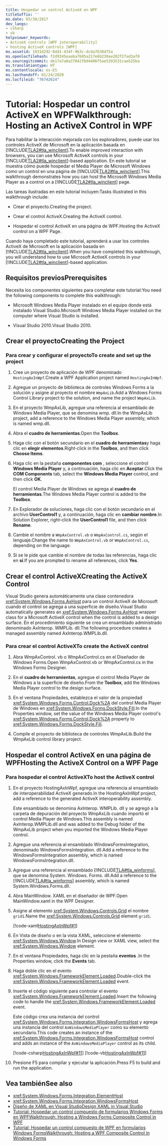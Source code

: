 ```yaml
---
title: Hospedar un control ActiveX en WPF
titleSuffix: ''
ms.date: 03/30/2017
dev_langs:
- csharp
- vb
helpviewer_keywords:
- ActiveX controls [WPF interoperability]
- hosting ActiveX controls [WPF]
ms.assetid: 1931d292-0dd1-434f-963c-dcda7638d75a
ms.openlocfilehash: f2d9345eaaba7b85a217e6b230ae202f27ad3af8
ms.sourcegitcommit: de17a7a0a37042f0d4406f5ae5393531caeb25ba
ms.translationtype: HT
ms.contentlocale: es-ES
ms.lasthandoff: 01/24/2020
ms.locfileid: "76742624"
---
```

# <a name="walkthrough-hosting-an-activex-control-in-wpf"></a><span data-ttu-id="c397e-102">Tutorial: Hospedar un control ActiveX en WPF</span><span class="sxs-lookup"><span data-stu-id="c397e-102">Walkthrough: Hosting an ActiveX Control in WPF</span></span>
<span data-ttu-id="c397e-103">Para habilitar la interacción mejorada con los exploradores, puede usar los controles ActiveX de Microsoft en la aplicación basada en [!INCLUDE[TLA2#tla_winclient](../../../../includes/tla2sharptla-winclient-md.md)].</span><span class="sxs-lookup"><span data-stu-id="c397e-103">To enable improved interaction with browsers, you can use Microsoft ActiveX controls in your [!INCLUDE[TLA2#tla_winclient](../../../../includes/tla2sharptla-winclient-md.md)]-based application.</span></span> <span data-ttu-id="c397e-104">En este tutorial se muestra cómo puede hospedar el Media Player de Microsoft Windows como un control en una página de [!INCLUDE[TLA2#tla_winclient](../../../../includes/tla2sharptla-winclient-md.md)].</span><span class="sxs-lookup"><span data-stu-id="c397e-104">This walkthrough demonstrates how you can host the Microsoft Windows Media Player as a control on a [!INCLUDE[TLA2#tla_winclient](../../../../includes/tla2sharptla-winclient-md.md)] page.</span></span>

 <span data-ttu-id="c397e-105">Las tareas ilustradas en este tutorial incluyen:</span><span class="sxs-lookup"><span data-stu-id="c397e-105">Tasks illustrated in this walkthrough include:</span></span>

- <span data-ttu-id="c397e-106">Crear el proyecto.</span><span class="sxs-lookup"><span data-stu-id="c397e-106">Creating the project.</span></span>

- <span data-ttu-id="c397e-107">Crear el control ActiveX.</span><span class="sxs-lookup"><span data-stu-id="c397e-107">Creating the ActiveX control.</span></span>

- <span data-ttu-id="c397e-108">Hospedar el control ActiveX en una página de WPF.</span><span class="sxs-lookup"><span data-stu-id="c397e-108">Hosting the ActiveX control on a WPF Page.</span></span>

 <span data-ttu-id="c397e-109">Cuando haya completado este tutorial, aprenderá a usar los controles ActiveX de Microsoft en la aplicación basada en [!INCLUDE[TLA2#tla_winclient](../../../../includes/tla2sharptla-winclient-md.md)].</span><span class="sxs-lookup"><span data-stu-id="c397e-109">When you have completed this walkthrough, you will understand how to use Microsoft ActiveX controls in your [!INCLUDE[TLA2#tla_winclient](../../../../includes/tla2sharptla-winclient-md.md)]-based application.</span></span>

## <a name="prerequisites"></a><span data-ttu-id="c397e-110">Requisitos previos</span><span class="sxs-lookup"><span data-stu-id="c397e-110">Prerequisites</span></span>
 <span data-ttu-id="c397e-111">Necesita los componentes siguientes para completar este tutorial:</span><span class="sxs-lookup"><span data-stu-id="c397e-111">You need the following components to complete this walkthrough:</span></span>

- <span data-ttu-id="c397e-112">Microsoft Windows Media Player instalado en el equipo donde está instalado Visual Studio.</span><span class="sxs-lookup"><span data-stu-id="c397e-112">Microsoft Windows Media Player installed on the computer where Visual Studio is installed.</span></span>

- <span data-ttu-id="c397e-113">Visual Studio 2010.</span><span class="sxs-lookup"><span data-stu-id="c397e-113">Visual Studio 2010.</span></span>

## <a name="creating-the-project"></a><span data-ttu-id="c397e-114">Crear el proyecto</span><span class="sxs-lookup"><span data-stu-id="c397e-114">Creating the Project</span></span>

### <a name="to-create-and-set-up-the-project"></a><span data-ttu-id="c397e-115">Para crear y configurar el proyecto</span><span class="sxs-lookup"><span data-stu-id="c397e-115">To create and set up the project</span></span>

1. <span data-ttu-id="c397e-116">Cree un proyecto de aplicación de WPF denominado `HostingAxInWpf`.</span><span class="sxs-lookup"><span data-stu-id="c397e-116">Create a WPF Application project named `HostingAxInWpf`.</span></span>

2. <span data-ttu-id="c397e-117">Agregue un proyecto de biblioteca de controles Windows Forms a la solución y asigne al proyecto el nombre `WmpAxLib`.</span><span class="sxs-lookup"><span data-stu-id="c397e-117">Add a Windows Forms Control Library project to the solution, and name the project `WmpAxLib`.</span></span>

3. <span data-ttu-id="c397e-118">En el proyecto WmpAxLib, agregue una referencia al ensamblado de Windows Media Player, que se denomina wmp. dll.</span><span class="sxs-lookup"><span data-stu-id="c397e-118">In the WmpAxLib project, add a reference to the Windows Media Player assembly, which is named wmp.dll.</span></span>

4. <span data-ttu-id="c397e-119">Abra el **cuadro de herramientas**.</span><span class="sxs-lookup"><span data-stu-id="c397e-119">Open the **Toolbox**.</span></span>

5. <span data-ttu-id="c397e-120">Haga clic con el botón secundario en el **cuadro de herramientas**y haga clic en **elegir elementos**.</span><span class="sxs-lookup"><span data-stu-id="c397e-120">Right-click in the **Toolbox**, and then click **Choose Items**.</span></span>

6. <span data-ttu-id="c397e-121">Haga clic en la pestaña **componentes com** , seleccione el control **Windows Media Player** y, a continuación, haga clic en **Aceptar**.</span><span class="sxs-lookup"><span data-stu-id="c397e-121">Click the **COM Components** tab, select the **Windows Media Player** control, and then click **OK**.</span></span>

     <span data-ttu-id="c397e-122">El control Media Player de Windows se agrega al **cuadro de herramientas**.</span><span class="sxs-lookup"><span data-stu-id="c397e-122">The Windows Media Player control is added to the **Toolbox**.</span></span>

7. <span data-ttu-id="c397e-123">En Explorador de soluciones, haga clic con el botón secundario en el archivo **UserControl1** y, a continuación, haga clic en **cambiar nombre**.</span><span class="sxs-lookup"><span data-stu-id="c397e-123">In Solution Explorer, right-click the **UserControl1** file, and then click **Rename**.</span></span>

8. <span data-ttu-id="c397e-124">Cambie el nombre a `WmpAxControl.vb` o `WmpAxControl.cs`, según el lenguaje.</span><span class="sxs-lookup"><span data-stu-id="c397e-124">Change the name to `WmpAxControl.vb` or `WmpAxControl.cs`, depending on the language.</span></span>

9. <span data-ttu-id="c397e-125">Si se le pide que cambie el nombre de todas las referencias, haga clic en **sí**.</span><span class="sxs-lookup"><span data-stu-id="c397e-125">If you are prompted to rename all references, click **Yes**.</span></span>

## <a name="creating-the-activex-control"></a><span data-ttu-id="c397e-126">Crear el control ActiveX</span><span class="sxs-lookup"><span data-stu-id="c397e-126">Creating the ActiveX Control</span></span>
<span data-ttu-id="c397e-127">Visual Studio genera automáticamente una clase contenedora <xref:System.Windows.Forms.AxHost> para un control ActiveX de Microsoft cuando el control se agrega a una superficie de diseño.</span><span class="sxs-lookup"><span data-stu-id="c397e-127">Visual Studio automatically generates an <xref:System.Windows.Forms.AxHost> wrapper class for a Microsoft ActiveX control when the control is added to a design surface.</span></span> <span data-ttu-id="c397e-128">En el procedimiento siguiente se crea un ensamblado administrado denominado AxInterop. WMPLib. dll.</span><span class="sxs-lookup"><span data-stu-id="c397e-128">The following procedure creates a managed assembly named AxInterop.WMPLib.dll.</span></span>

### <a name="to-create-the-activex-control"></a><span data-ttu-id="c397e-129">Para crear el control ActiveX</span><span class="sxs-lookup"><span data-stu-id="c397e-129">To create the ActiveX control</span></span>

1. <span data-ttu-id="c397e-130">Abra WmpAxControl. vb o WmpAxControl.cs en el Diseñador de Windows Forms.</span><span class="sxs-lookup"><span data-stu-id="c397e-130">Open WmpAxControl.vb or WmpAxControl.cs in the Windows Forms Designer.</span></span>

2. <span data-ttu-id="c397e-131">En el **cuadro de herramientas**, agregue el control Media Player de Windows a la superficie de diseño.</span><span class="sxs-lookup"><span data-stu-id="c397e-131">From the **Toolbox**, add the Windows Media Player control to the design surface.</span></span>

3. <span data-ttu-id="c397e-132">En el ventana Propiedades, establezca el valor de la propiedad <xref:System.Windows.Forms.Control.Dock%2A> del control Media Player de Windows en <xref:System.Windows.Forms.DockStyle.Fill>.</span><span class="sxs-lookup"><span data-stu-id="c397e-132">In the Properties window, set the value of the Windows Media Player control's <xref:System.Windows.Forms.Control.Dock%2A> property to <xref:System.Windows.Forms.DockStyle.Fill>.</span></span>

4. <span data-ttu-id="c397e-133">Compile el proyecto de biblioteca de controles WmpAxLib.</span><span class="sxs-lookup"><span data-stu-id="c397e-133">Build the WmpAxLib control library project.</span></span>

## <a name="hosting-the-activex-control-on-a-wpf-page"></a><span data-ttu-id="c397e-134">Hospedar el control ActiveX en una página de WPF</span><span class="sxs-lookup"><span data-stu-id="c397e-134">Hosting the ActiveX Control on a WPF Page</span></span>

### <a name="to-host-the-activex-control"></a><span data-ttu-id="c397e-135">Para hospedar el control ActiveX</span><span class="sxs-lookup"><span data-stu-id="c397e-135">To host the ActiveX control</span></span>

1. <span data-ttu-id="c397e-136">En el proyecto HostingAxInWpf, agregue una referencia al ensamblado de interoperabilidad ActiveX generado.</span><span class="sxs-lookup"><span data-stu-id="c397e-136">In the HostingAxInWpf project, add a reference to the generated ActiveX interoperability assembly.</span></span>

     <span data-ttu-id="c397e-137">Este ensamblado se denomina AxInterop. WMPLib. dll y se agregó a la carpeta de depuración del proyecto WmpAxLib cuando importó el control Media Player de Windows.</span><span class="sxs-lookup"><span data-stu-id="c397e-137">This assembly is named AxInterop.WMPLib.dll and was added to the Debug folder of the WmpAxLib project when you imported the Windows Media Player control.</span></span>

2. <span data-ttu-id="c397e-138">Agregue una referencia al ensamblado WindowsFormsIntegration, denominado WindowsFormsIntegration. dll.</span><span class="sxs-lookup"><span data-stu-id="c397e-138">Add a reference to the WindowsFormsIntegration assembly, which is named WindowsFormsIntegration.dll.</span></span>

3. <span data-ttu-id="c397e-139">Agregue una referencia al ensamblado [!INCLUDE[TLA#tla_winforms](../../../../includes/tlasharptla-winforms-md.md)], que se denomina System. Windows. Forms. dll.</span><span class="sxs-lookup"><span data-stu-id="c397e-139">Add a reference to the [!INCLUDE[TLA#tla_winforms](../../../../includes/tlasharptla-winforms-md.md)] assembly, which is named System.Windows.Forms.dll.</span></span>

4. <span data-ttu-id="c397e-140">Abra MainWindow. XAML en el diseñador de WPF.</span><span class="sxs-lookup"><span data-stu-id="c397e-140">Open MainWindow.xaml in the WPF Designer.</span></span>

5. <span data-ttu-id="c397e-141">Asigne al elemento <xref:System.Windows.Controls.Grid> el nombre `grid1`.</span><span class="sxs-lookup"><span data-stu-id="c397e-141">Name the <xref:System.Windows.Controls.Grid> element `grid1`.</span></span>

     [!code-xaml[HostingAxInWpf#1](~/samples/snippets/csharp/VS_Snippets_Wpf/HostingAxInWpf/CSharp/HostingAxInWpf/window1.xaml#1)]

6. <span data-ttu-id="c397e-142">En Vista de diseño o en la vista XAML, seleccione el elemento <xref:System.Windows.Window>.</span><span class="sxs-lookup"><span data-stu-id="c397e-142">In Design view or XAML view, select the <xref:System.Windows.Window> element.</span></span>

7. <span data-ttu-id="c397e-143">En el ventana Propiedades, haga clic en la pestaña **eventos** .</span><span class="sxs-lookup"><span data-stu-id="c397e-143">In the Properties window, click the **Events** tab.</span></span>

8. <span data-ttu-id="c397e-144">Haga doble clic en el evento <xref:System.Windows.FrameworkElement.Loaded>.</span><span class="sxs-lookup"><span data-stu-id="c397e-144">Double-click the <xref:System.Windows.FrameworkElement.Loaded> event.</span></span>

9. <span data-ttu-id="c397e-145">Inserte el código siguiente para controlar el evento <xref:System.Windows.FrameworkElement.Loaded>.</span><span class="sxs-lookup"><span data-stu-id="c397e-145">Insert the following code to handle the <xref:System.Windows.FrameworkElement.Loaded> event.</span></span>

     <span data-ttu-id="c397e-146">Este código crea una instancia del control <xref:System.Windows.Forms.Integration.WindowsFormsHost> y agrega una instancia del control `AxWindowsMediaPlayer` como su elemento secundario.</span><span class="sxs-lookup"><span data-stu-id="c397e-146">This code creates an instance of the <xref:System.Windows.Forms.Integration.WindowsFormsHost> control and adds an instance of the `AxWindowsMediaPlayer` control as its child.</span></span>

     [!code-csharp[HostingAxInWpf#11](~/samples/snippets/csharp/VS_Snippets_Wpf/HostingAxInWpf/CSharp/HostingAxInWpf/window1.xaml.cs#11)]
     [!code-vb[HostingAxInWpf#11](~/samples/snippets/visualbasic/VS_Snippets_Wpf/HostingAxInWpf/VisualBasic/HostingAxInWpf/window1.xaml.vb#11)]  
  
10. <span data-ttu-id="c397e-147">Presione F5 para compilar y ejecutar la aplicación.</span><span class="sxs-lookup"><span data-stu-id="c397e-147">Press F5 to build and run the application.</span></span>  
  
## <a name="see-also"></a><span data-ttu-id="c397e-148">Vea también</span><span class="sxs-lookup"><span data-stu-id="c397e-148">See also</span></span>

- <xref:System.Windows.Forms.Integration.ElementHost>
- <xref:System.Windows.Forms.Integration.WindowsFormsHost>
- [<span data-ttu-id="c397e-149">Diseño de XAML en Visual Studio</span><span class="sxs-lookup"><span data-stu-id="c397e-149">Design XAML in Visual Studio</span></span>](/visualstudio/xaml-tools/designing-xaml-in-visual-studio)
- [<span data-ttu-id="c397e-150">Tutorial: Hospedar un control compuesto de formularios Windows Forms en WPF</span><span class="sxs-lookup"><span data-stu-id="c397e-150">Walkthrough: Hosting a Windows Forms Composite Control in WPF</span></span>](walkthrough-hosting-a-windows-forms-composite-control-in-wpf.md)
- [<span data-ttu-id="c397e-151">Tutorial: Hospedar un control compuesto de WPF en formularios Windows Forms</span><span class="sxs-lookup"><span data-stu-id="c397e-151">Walkthrough: Hosting a WPF Composite Control in Windows Forms</span></span>](walkthrough-hosting-a-wpf-composite-control-in-windows-forms.md)
